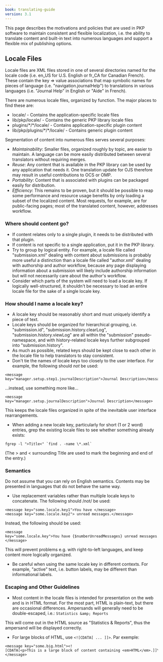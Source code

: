 ```yaml
---
book: translating-guide
version: 3.1
---
```


This page describes the motivations and policies that are used in PKP software to maintain consistent and flexible localization, i.e. the ability to translate content and built-in text into numerous languages and support a flexible mix of publishing options.

Locale Files
------------

Locale files are XML files stored in one of several directories named for the locale code (i.e. en\_US for U.S. English or fr\_CA for Canadian French). These contain the key =\> value associations that map symbolic names for pieces of language (i.e. "navigation.journalHelp") to translations in various languages (i.e. "Journal Help" in English or "Aide" in French).

There are numerous locale files, organized by function. The major places to find these are:

-   locale/ - Contains the application-specific locale files
-   lib/pkp/locale/ - Contains the generic PKP library locale files
-   plugins/\*/\*/locale/ - Contains application-specific plugin content
-   lib/pkp/plugins/\*/\*/locale/ - Contains generic plugin content

Segmentation of content into numerous files serves several purposes:

-   *Maintainability*: Smaller files, organized roughly by topic, are easier to maintain. A language can be more easily distributed between several translators without requiring merges.
-   *Reuse*: Any content that is available in the PKP library can be used by any application that needs it. One translation update for OJS therefore may result in useful contributions to OCS or OMP.
-   *Portability*: Content that is associated with plugins can be packaged easily for distribution.
-   *Efficiency*: This remains to be proven, but it should be possible to reap some performance and resource usage benefits by only loading a subset of the localized content. Most requests, for example, are for public-facing pages; most of the translated content, however, addresses workflow.

### Where should content go?

-   If content relates only to a single plugin, it needs to be distributed with that plugin.
-   If content is not specific to a single application, put it in the PKP library.
-   Try to group by logical entity. For example, a locale file called "submission.xml" dealing with content about submissions is probably more useful a distinction than a locale file called "author.xml" dealing with authorship and author workflow, because any page displaying information about a submission will likely include authorship information but will not necessarily care about the author's workflow.
-   Consider which parts of the system will need to load a locale key. If logically well-structured, it shouldn't be necessary to load an entire locale file for the sake of a single locale key.

### How should I name a locale key?

-   A locale key should be reasonably short and must uniquely identify a piece of text.
-   Locale keys should be organized for hierarchical grouping, i.e. "submission.id", "submission.history.clearLog", "submission.history.viewLog" are all within the "submission" pseudo-namespace, and with history-related locale keys further subgrouped into "submission.history".
-   As much as possible, related keys should be kept close to each other in the locale file to help translators to stay consistent.
-   Don't tie the names of locale keys too closely to the user interface. For example, the following should *not* be used:

```
<message key="manager.setup.step1.journalDescription">Journal Description</message>
```

...instead, use something more like...

```
<message key="manager.setup.journalDescription">Journal Description</message>
```

This keeps the locale files organized in spite of the inevitable user interface rearrangements.

-   When adding a new locale key, particularly for short (1 or 2 word) entries, grep the existing locale files to see whether something already exists:

```
fgrep -l ">Title<" `find . -name \*.xml`
```

(The \> and < surrounding Title are used to mark the beginning and end of the entry.)

### Semantics

Do not assume that you can rely on English semantics. Contents may be presented in languages that do not behave the same way.

-   Use replacement variables rather than multiple locale keys to concatenate. The following should /not/ be used:

```
<message key="some.locale.key1">You have </message>
<message key="some.locale.key2"> unread messages.</message>
```

Instead, the following should be used:

```
<message key="some.locale.key">You have {$numberUnreadMessages} unread messages.</message>
```

This will prevent problems e.g. with right-to-left languages, and keep content more logically organized.

-   Be careful when using the same locale key in different contexts. For example, "active" text, i.e. button labels, may be different than informational labels.

### Escaping and Other Guidelines

-   Most content in the locale files is intended for presentation on the web and is in HTML format. For the most part, HTML is plain-text, but there are occasional differences. Ampersands will generally need to be double-escaped, i.e.: `Statistics &amp; Reports`

This will come out in the HTML source as "Statistics & Reports", thus the ampersand will be displayed correctly.

-   For large blocks of HTML, use `<![CDATA[ ... ]]>`. Par exemple:

```
<message key="some.big.html"><![CDATA[<p>This is a large block of content containing <em>HTML</em>.]]\></message>
```
